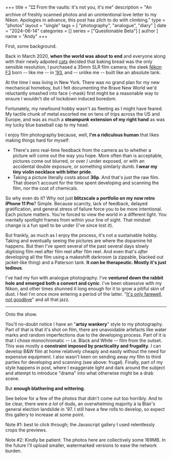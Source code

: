 +++
title = "🎞️ From the vaults: it's not you, it's me"
description = "An archive of freshly scanned photos and an unintentional love letter to my Nikon. Apologies in advance, this post has zilch to do with climbing."
type = "photos"
layout = "single"
tags = [
    "photography",
    "analogue",
    "diary"
]
date = "2024-06-14"
categories = []
series = ["Questionable Beta"]
[ author ]
  name = "Andy"
+++

First, some background. 

Back in March 2020, **when the world was about to end** and everyone along with their newly adpoted [cats](gallery/030-cats-002.jpg) decided that baking bread was the only sensible resolution, I purchased a 35mm SLR film camera; the sleek [Nikon F3](https://en.wikipedia.org/wiki/Nikon_F3) born -- like me -- in ['93](https://www.nicovandijk.net/serialF3.htm), and -- unlike me -- built like an absolute tank. 

At the time I was living in New York. There was no grand plan for my new mechanical homeboy, but I felt documenting the Brave New World we'd reluctantly smashed into face (-mask) first might be a reasonable way to ensure I wouldn't die of lockdown induced boredom.

Fortunately, my newfound hobby wasn't as fleeting as I might have feared. My tactile chunk of metal escorted me on tens of trips across the US and Europe, and was as much a **steampunk extension of my right hand** as was my lucky blue baseball cap to my head.

I enjoy film photography because, well, **I'm a ridiculous human** that likes making things hard for myself: 
* There's zero real-time feedback from the camera as to whether a picture will come out the way you hope. More often than is acceptable, pictures come out blurred, or over / under exposed, or with an accidental double exposure, or something similarly dumb. **I wear my tiny violin necklace with bitter pride**. 
* Taking a picture literally costs about **36p**. And that's just the raw film. That doesn't account for the time spent developing and scanning the film, nor the cost of chemicals. 

So why even do it? Why not just **blitzscale a portfolio on my now retro iPhone 11 Pro**? Simple. Because scarcity, lack of feedback, delayed gratification, and general stress of failure force you to be more intentional. Each picture matters. You're forced to view the world in a different light. You mentally spotlight frames from within your line of sight. That mindset change is a fun spell to be under (I've since lost it).

But frankly, as much as I enjoy the process, it's not a sustainable hobby. Taking and eventually seeing the pictures are where the dopamine hit happens. But then I've spent several of the past several days slowly digitising film reel after film reel after film reel. And even that's _after_ developing all the film using a makeshift darkroom (a zippable, blacked out jacket-like thing) and a Paterson tank. **It *can* be therapeutic. Mostly it's just tedious**. 

I've had my fun with analogue photography. I've **ventured down the rabbit hole and emerged both a convert and cynic**. I've been obsessive with my Nikon, and other times shunned it long enough for it to grow a pitiful skin of dust. I feel I'm once more entering a period of the latter. "[It's only farewell, not goodbye](https://youtu.be/Kv7K9ghgcgA?si=38XfJS6zq3sYaGWp&t=154)" and all that jazz. 

---

Onto the show. 

You'll no-doubt notice I have an "**artsy wankery**" style to my photography. Part of that is that it's shot on film, there are unavoidable artefacts like water marks and random imperfections due to the developing process. Part of it is that I chose monochromatic -- i.e. Black and White -- film from the outset. This was mostly a **constraint imposed by practicality and frugality**. I can develop B&W film at home relatively cheaply and easily without the need for expensive equipment. I also wasn't keen on sending away my film to third parties for developing and scanning (see above: frugal). Finally, part of my style happens in post, where I exaggerate light and dark around the subject and attempt to introduce "drama" into what otherwise might be a drab scene. 

But **enough blathering and wittering**. 

See below for a few of the photos that didn't come out too horribly. And to be clear, there were *a lot* of duds, an overwhelming majority à la Blair's general election landslide in '97. I still have a few rolls to develop, so expect this gallery to increase at some point. 

Note #1: best to click through; the Javascript gallery I used relentlessly crops the previews. 

Note #2: Kindly be patient. The photos here are collectively some 169MB. In the future I'll upload smaller, watermarked versions to ease the network burden.  
